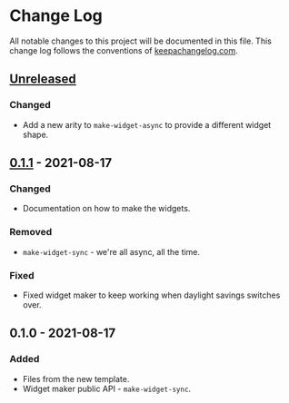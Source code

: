 # Change Log
All notable changes to this project will be documented in this file. This change log follows the conventions of [keepachangelog.com](http://keepachangelog.com/).

## [Unreleased]
### Changed
- Add a new arity to `make-widget-async` to provide a different widget shape.

## [0.1.1] - 2021-08-17
### Changed
- Documentation on how to make the widgets.

### Removed
- `make-widget-sync` - we're all async, all the time.

### Fixed
- Fixed widget maker to keep working when daylight savings switches over.

## 0.1.0 - 2021-08-17
### Added
- Files from the new template.
- Widget maker public API - `make-widget-sync`.

[Unreleased]: https://github.com/your-name/tour-guide-clojure/compare/0.1.1...HEAD
[0.1.1]: https://github.com/your-name/tour-guide-clojure/compare/0.1.0...0.1.1
